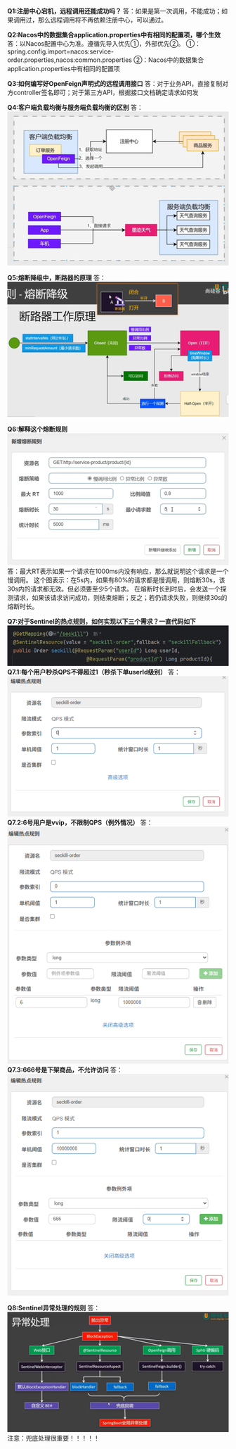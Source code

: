 **Q1:注册中心宕机，远程调用还能成功吗？**
答：如果是第一次调用，不能成功；如果调用过，那么远程调用将不再依赖注册中心，可以通过。

**Q2:Nacos中的数据集合application.properties中有相同的配置项，哪个生效**
答：以Nacos配置中心为准。遵循先导入优先①，外部优先②。
①：spring.config.import=nacos:service-order.properties,nacos:common.properties
②：Nacos中的数据集合application.properties中有相同的配置项

**Q3:如何编写好OpenFeign声明式的远程调用接口**
答：对于业务API，直接复制对方controller签名即可；对于第三方API，根据接口文档确定请求如何发

**Q4:客户端负载均衡与服务端负载均衡的区别**
答：![img.png](img.png)

**Q5:熔断降级中，断路器的原理**
答：![img_1.png](img_1.png)

**Q6:解释这个熔断规则![img_2.png](img_2.png)**
答：最大RT表示如果一个请求在1000ms内没有响应，那么就说明这个请求是一个慢调用。
这个图表示：在5s内，如果有80%的请求都是慢调用，则熔断30s，该30s内的请求都无效。但必须要至少5个请求。
在熔断时长到时后，会发送一个探测请求，如果该请求访问成功，则结束熔断；反之；若仍请求失败，则继续30s的熔断时长。

**Q7:对于Sentinel的热点规则，如何实现以下三个需求？一直代码如下![img_3.png](img_3.png)**
**Q7.1:每个用户秒杀QPS不得超过1（秒杀下单userId级别）**
答：![img_4.png](img_4.png)
**Q7.2:6号用户是vvip，不限制QPS（例外情况）**
答：![img_5.png](img_5.png)
**Q7.3:666号是下架商品，不允许访问**
答：![img_6.png](img_6.png)

**Q8:Sentinel异常处理的规则**
答：![img_7.png](img_7.png)
注意：兜底处理很重要！！！！！